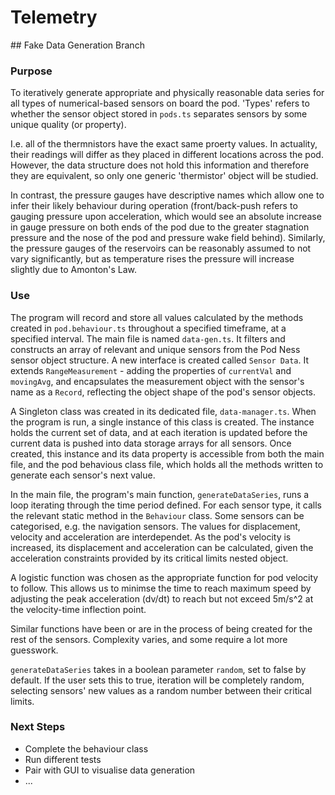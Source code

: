 # Telemetry
## Fake Data Generation Branch

### Purpose
To iteratively generate appropriate and physically reasonable data series for all types of numerical-based sensors on board the pod. 'Types' refers to whether the sensor object stored in ```pods.ts``` separates sensors by some unique quality (or property).

I.e. all of the thermnistors have the exact same proerty values. In actuality, their readings will differ as they placed in different locations across the pod. However, the data structure does not hold this information and therefore they are equivalent, so only one generic 'thermistor' object will be studied.

In contrast, the pressure gauges have descriptive names which allow one to infer their likely behaviour during operation (front/back-push refers to gauging pressure upon acceleration, which would see an absolute increase in gauge pressure on both ends of the pod due to the greater stagnation pressure and the nose of the pod and pressure wake field behind). Similarly, the pressure gauges of the reservoirs can be reasonably assumed to not vary significantly, but as temperature rises the pressure will increase slightly due to Amonton's Law.

### Use
The program will record and store all values calculated by the methods created in ```pod.behaviour.ts``` throughout a specified timeframe, at a specified interval. The main file is named ```data-gen.ts```. It filters and constructs an array of relevant and unique sensors from the Pod Ness sensor object structure. A new interface is created called ```Sensor Data```. It extends ```RangeMeasurement``` - adding the properties of ```currentVal``` and ```movingAvg```, and encapsulates the measurement object with the sensor's name as a ```Record```, reflecting the object shape of the pod's sensor objects.

A Singleton class was created in its dedicated file, ```data-manager.ts```. When the program is run, a single instance of this class is created. The instance holds the current set of data, and at each iteration is updated before the current data is pushed into data storage arrays for all sensors. Once created, this instance and its data property is accessible from both the main file, and the pod behavious class file, which holds all the methods written to generate each sensor's next value.

In the main file, the program's main function, ```generateDataSeries```, runs a loop iterating through the time period defined. For each sensor type, it calls the relevant static method in the ```Behaviour``` class. Some sensors can be categorised, e.g. the navigation sensors. The values for displacement, velocity and acceleration are interdependet. As the pod's velocity is increased, its displacement and acceleration can be calculated, given the acceleration constraints provided by its critical limits nested object.

A logistic function was chosen as the appropriate function for pod velocity to follow. This allows us to minimse the time to reach maximum speed by adjusting the peak acceleration (dv/dt) to reach but not exceed 5m/s^2 at the velocity-time inflection point.

Similar functions have been or are in the process of being created for the rest of the sensors. Complexity varies, and some require a lot more guesswork.

```generateDataSeries``` takes in a boolean parameter ```random```, set to false by default. If the user sets this to true, iteration will be completely random, selecting sensors' new values as a random number between their critical limits.

### Next Steps
<ul>
    <li>Complete the behaviour class
    <li>Run different tests
    <li>Pair with GUI to visualise data generation
    <li>...
</ul>
